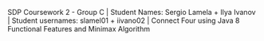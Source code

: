 SDP Coursework 2 - Group C | Student Names: Sergio Lamela + Ilya Ivanov | Student usernames: slamel01 + iivano02
| Connect Four using Java 8 Functional Features and Minimax Algorithm
